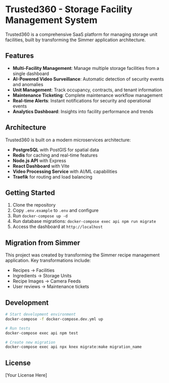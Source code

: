 # Trusted360 - Storage Facility Management System

Trusted360 is a comprehensive SaaS platform for managing storage unit facilities, built by transforming the Simmer application architecture.

## Features

- **Multi-Facility Management**: Manage multiple storage facilities from a single dashboard
- **AI-Powered Video Surveillance**: Automatic detection of security events and anomalies
- **Unit Management**: Track occupancy, contracts, and tenant information
- **Maintenance Ticketing**: Complete maintenance workflow management
- **Real-time Alerts**: Instant notifications for security and operational events
- **Analytics Dashboard**: Insights into facility performance and trends

## Architecture

Trusted360 is built on a modern microservices architecture:

- **PostgreSQL** with PostGIS for spatial data
- **Redis** for caching and real-time features
- **Node.js API** with Express
- **React Dashboard** with Vite
- **Video Processing Service** with AI/ML capabilities
- **Traefik** for routing and load balancing

## Getting Started

1. Clone the repository
2. Copy `.env.example` to `.env` and configure
3. Run `docker-compose up -d`
4. Run database migrations: `docker-compose exec api npm run migrate`
5. Access the dashboard at `http://localhost`

## Migration from Simmer

This project was created by transforming the Simmer recipe management application. Key transformations include:

- Recipes → Facilities
- Ingredients → Storage Units
- Recipe Images → Camera Feeds
- User reviews → Maintenance tickets

## Development

```bash
# Start development environment
docker-compose -f docker-compose.dev.yml up

# Run tests
docker-compose exec api npm test

# Create new migration
docker-compose exec api npx knex migrate:make migration_name
```

## License

[Your License Here]